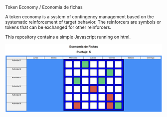 Token Economy / Economia de fichas

A token economy is a system of contingency management based on the systematic reinforcement of target behavior. The reinforcers are symbols or tokens that can be exchanged for other reinforcers.

This repository contains a simple Javascript running on html. 

![Screenshot](./image.png)
